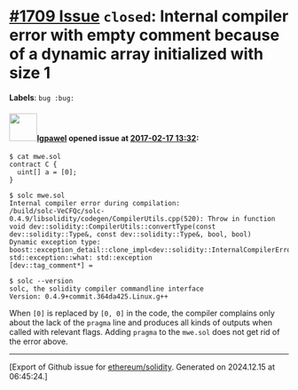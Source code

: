 # [\#1709 Issue](https://github.com/ethereum/solidity/issues/1709) `closed`: Internal compiler error with empty comment because of a dynamic array initialized with size 1
**Labels**: `bug :bug:`


#### <img src="https://avatars.githubusercontent.com/u/16328696?u=6e29e5916a9152cbd24c91d0f160cd794cba0e2f&v=4" width="50">[lgpawel](https://github.com/lgpawel) opened issue at [2017-02-17 13:32](https://github.com/ethereum/solidity/issues/1709):

```
$ cat mwe.sol
contract C {
  uint[] a = [0];
}
```
```
$ solc mwe.sol
Internal compiler error during compilation:
/build/solc-VeCFQc/solc-0.4.9/libsolidity/codegen/CompilerUtils.cpp(520): Throw in function void dev::solidity::CompilerUtils::convertType(const dev::solidity::Type&, const dev::solidity::Type&, bool, bool)
Dynamic exception type: boost::exception_detail::clone_impl<dev::solidity::InternalCompilerError>
std::exception::what: std::exception
[dev::tag_comment*] =
```
```
$ solc --version
solc, the solidity compiler commandline interface
Version: 0.4.9+commit.364da425.Linux.g++
```
When `[0]` is replaced by `[0, 0]` in the code, the compiler complains only about the lack of the `pragma` line and produces all kinds of outputs when called with relevant flags. Adding `pragma` to the `mwe.sol` does not get rid of the error above.




-------------------------------------------------------------------------------



[Export of Github issue for [ethereum/solidity](https://github.com/ethereum/solidity). Generated on 2024.12.15 at 06:45:24.]
